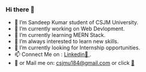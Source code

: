 ### Hi there 👋



- 👋 I’m Sandeep Kumar student of CSJM University.
- 🔭 I’m currently working on Web Devlopment.
- 🌱 I’m currently learning MERN Stack.
- 👀 I’m always interested to learn new skills.
- 💞️ I’m currently looking for Internship opportunities.
- 📫 Connect Me on : <a href="https://www.linkedin.com/in/sandeep-kumar-75643619b" target="_blank">Linkedin📲 </a>.
- 👊 or Mail me on: csjmu184@gmail.com  or click  <a href="mailto:csjmu184@gmail.com" target="_blank">📧</a>

<!--
**Sandivsv/Sandivsv** is a ✨ _special_ ✨ repository because its `README.md` (this file) appears on your GitHub profile.
